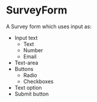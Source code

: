 # SurveyForm
A Survey form which uses input as:
- Input text
  - Text
  - Number 
  - Email
- Text-area
- Buttons
  - Radio
  - Checkboxes
- Text option
- Submit button
